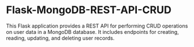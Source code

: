 # Flask-MongoDB-REST-API-CRUD
This Flask application provides a REST API for performing CRUD operations on user data in a MongoDB database. It includes endpoints for creating, reading, updating, and deleting user records.
